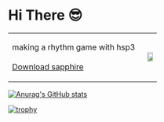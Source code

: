 # Hi There 😎

<table border=0>
<tr>
<td>
<p>making a rhythm game with hsp3<br><br><a href="http://puoro.ml/">Download sapphire</a></p>
</td>
<td>
<div align="right">
<img src="http://puoro.ml/images/1x/asset-1_h.png" width=75%>
</div>
</td>
</tr>
</table>

[![Anurag's GitHub stats](https://github-readme-stats.vercel.app/api?username=PiPiTO7273)](https://github.com/anuraghazra/github-readme-stats)

[![trophy](https://github-profile-trophy.vercel.app/?username=PiPiTO7273)](https://github.com/ryo-ma/github-profile-trophy)
